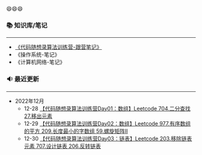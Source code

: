 😄😄😄

### 📚 知识库/笔记
---
- [《代码随想录算法训练营-跟营笔记》](https://huuyaang.github.io/Algorithm-ProgrammerCarl_Learning/#/)
- 《操作系统-笔记》
- 《计算机网络-笔记》

### 🔉 最近更新
---

- 2022年12月
  - 12-28 [【代码随想录算法训练营Day01：数组】Leetcode  704.二分查找  27.移出元素](https://huuyaang.github.io/Algorithm-ProgrammerCarl_Learning/#/array/Day01)
  - 12-29 [【代码随想录算法训练营Day02：数组】Leetcode  977.有序数组的平方  209.长度最小的字数组  59.螺旋矩阵Ⅱ](https://huuyaang.github.io/Algorithm-ProgrammerCarl_Learning/#/array/Day02)
  - 12-30 [【代码随想录算法训练营Day03：链表】Leetcode  203.移除链表元素  707.设计链表  206.反转链表](https://huuyaang.github.io/Algorithm-ProgrammerCarl_Learning/#/list/Day03)

